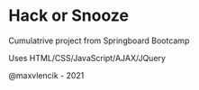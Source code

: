 # Hack or Snooze

Cumulatrive project from Springboard Bootcamp

Uses HTML/CSS/JavaScript/AJAX/JQuery


@maxvlencik - 2021
